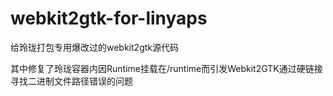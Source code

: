 # webkit2gtk-for-linyaps
给玲珑打包专用爆改过的webkit2gtk源代码

其中修复了玲珑容器内因Runtime挂载在/runtime而引发Webkit2GTK通过硬链接寻找二进制文件路径错误的问题
